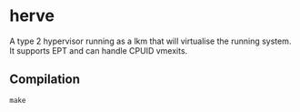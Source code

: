 # herve
A type 2 hypervisor running as a lkm that will virtualise the running system. It supports EPT and can handle CPUID vmexits.

## Compilation

`make`



